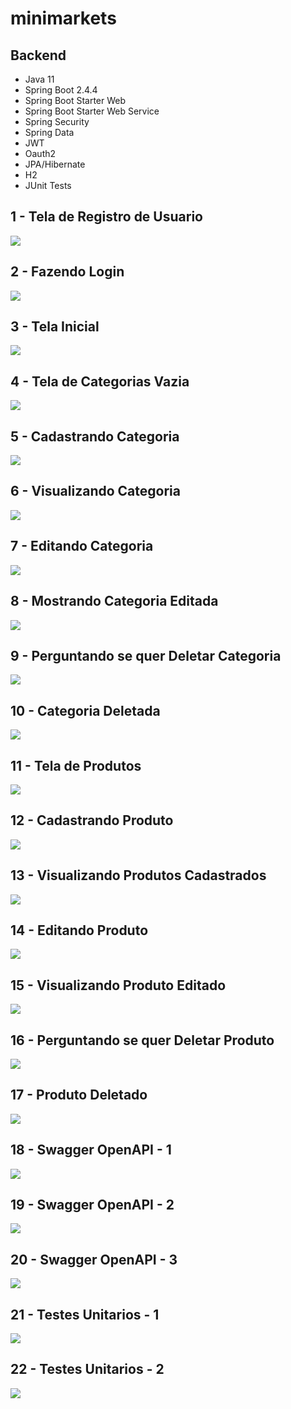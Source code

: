 # minimarkets


## Backend
- Java 11
- Spring Boot 2.4.4
- Spring Boot Starter Web
- Spring Boot Starter Web Service
- Spring Security
- Spring Data
- JWT
- Oauth2
- JPA/Hibernate
- H2
- JUnit Tests

## 1 -  Tela de Registro de Usuario
<img src="https://github.com/rodrigojfagundes/DELETAR/blob/main/imagens/1%20-%20Tela%20de%20Registro%20de%20Usuario.png" />

## 2 - Fazendo Login
<img src="https://github.com/rodrigojfagundes/DELETAR/blob/main/imagens/2%20-%20Fazendo%20Login.png" />

## 3 - Tela Inicial
<img src="https://github.com/rodrigojfagundes/DELETAR/blob/main/imagens/3%20-%20Tela%20Inicial.png" />

## 4 - Tela de Categorias Vazia
<img src="https://github.com/rodrigojfagundes/DELETAR/blob/main/imagens/4%20-%20Tela%20de%20Categorias%20Vazia.png" />

## 5 - Cadastrando Categoria
<img src="https://github.com/rodrigojfagundes/DELETAR/blob/main/imagens/5%20-%20Cadastrando%20Categoria.png" />

## 6 - Visualizando Categoria
<img src="https://github.com/rodrigojfagundes/DELETAR/blob/main/imagens/6%20-Visualizando%20Categoria.png" />

## 7 - Editando Categoria
<img src="https://github.com/rodrigojfagundes/DELETAR/blob/main/imagens/7%20-%20Editando%20Categoria.png" />

## 8 - Mostrando Categoria Editada
<img src="https://github.com/rodrigojfagundes/DELETAR/blob/main/imagens/8%20-%20Mostrando%20Categoria%20Editada.png" />

## 9 - Perguntando se quer Deletar Categoria
<img src="https://github.com/rodrigojfagundes/DELETAR/blob/main/imagens/9%20-%20Perguntando%20se%20quer%20Deletar%20Categoria.png" />

## 10 - Categoria Deletada
<img src="https://github.com/rodrigojfagundes/DELETAR/blob/main/imagens/10%20-%20Categoria%20Deletada.png" />

## 11 - Tela de Produtos
<img src="https://github.com/rodrigojfagundes/DELETAR/blob/main/imagens/11%20-%20Tela%20de%20Produtos.png" />

## 12 - Cadastrando Produto
<img src="https://github.com/rodrigojfagundes/DELETAR/blob/main/imagens/12%20-%20Cadastrando%20Produto.png" />

## 13 - Visualizando Produtos Cadastrados
<img src="https://github.com/rodrigojfagundes/DELETAR/blob/main/imagens/13%20-%20Visualizando%20Produtos%20Cadastrados.png" />

## 14 - Editando Produto
<img src="https://github.com/rodrigojfagundes/DELETAR/blob/main/imagens/14%20-%20Editando%20Produto.png" />

## 15 - Visualizando Produto Editado
<img src="https://github.com/rodrigojfagundes/DELETAR/blob/main/imagens/15%20-%20Visualizando%20Produtos%20Editado.png" />

## 16 - Perguntando se quer Deletar Produto
<img src="https://github.com/rodrigojfagundes/DELETAR/blob/main/imagens/16%20-%20Perguntando%20se%20quer%20Deletar%20Produto.png" />

## 17 - Produto Deletado
<img src="https://github.com/rodrigojfagundes/DELETAR/blob/main/imagens/17%20-%20Produto%20Deletado.png" />

## 18 - Swagger OpenAPI - 1
<img src="https://github.com/rodrigojfagundes/DELETAR/blob/main/imagens/18%20-%20Swagger%20API%20-%201.png" />

## 19 - Swagger OpenAPI - 2
<img src="https://github.com/rodrigojfagundes/DELETAR/blob/main/imagens/19%20-%20Swagger%20API%20-%202.png" />

## 20 - Swagger OpenAPI - 3
<img src="https://github.com/rodrigojfagundes/DELETAR/blob/main/imagens/20%20-%20Swagger%20API%20-%203.png" />

## 21 - Testes Unitarios - 1
<img src="https://github.com/rodrigojfagundes/DELETAR/blob/main/imagens/21%20-%20Testes%20Unitarios%20-%201.png" />

## 22 - Testes Unitarios - 2
<img src="https://github.com/rodrigojfagundes/DELETAR/blob/main/imagens/22%20-%20Testes%20Unitarios%20-%202.png" />

